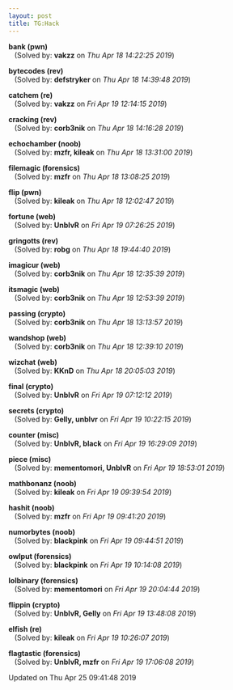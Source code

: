 ```yaml
---
layout: post
title: TG:Hack
---
```


<!--break-->

**bank (pwn)**  
&nbsp;&nbsp;&nbsp;(Solved by: **vakzz** on _Thu Apr 18 14:22:25 2019_)  
  
**bytecodes (rev)**  
&nbsp;&nbsp;&nbsp;(Solved by: **defstryker** on _Thu Apr 18 14:39:48 2019_)  
  
**catchem (re)**  
&nbsp;&nbsp;&nbsp;(Solved by: **vakzz** on _Fri Apr 19 12:14:15 2019_)  
  
**cracking (rev)**  
&nbsp;&nbsp;&nbsp;(Solved by: **corb3nik** on _Thu Apr 18 14:16:28 2019_)  
  
**echochamber (noob)**  
&nbsp;&nbsp;&nbsp;(Solved by: **mzfr, kileak** on _Thu Apr 18 13:31:00 2019_)  
  
**filemagic (forensics)**  
&nbsp;&nbsp;&nbsp;(Solved by: **mzfr** on _Thu Apr 18 13:08:25 2019_)  
  
**flip (pwn)**  
&nbsp;&nbsp;&nbsp;(Solved by: **kileak** on _Thu Apr 18 12:02:47 2019_)  
  
**fortune (web)**  
&nbsp;&nbsp;&nbsp;(Solved by: **UnblvR** on _Fri Apr 19 07:26:25 2019_)  
  
**gringotts (rev)**  
&nbsp;&nbsp;&nbsp;(Solved by: **robg** on _Thu Apr 18 19:44:40 2019_)  
  
**imagicur (web)**  
&nbsp;&nbsp;&nbsp;(Solved by: **corb3nik** on _Thu Apr 18 12:35:39 2019_)  
  
**itsmagic (web)**  
&nbsp;&nbsp;&nbsp;(Solved by: **corb3nik** on _Thu Apr 18 12:53:39 2019_)  
  
**passing (crypto)**  
&nbsp;&nbsp;&nbsp;(Solved by: **corb3nik** on _Thu Apr 18 13:13:57 2019_)  
  
**wandshop (web)**  
&nbsp;&nbsp;&nbsp;(Solved by: **corb3nik** on _Thu Apr 18 12:39:10 2019_)  
  
**wizchat (web)**  
&nbsp;&nbsp;&nbsp;(Solved by: **KKnD** on _Thu Apr 18 20:05:03 2019_)  
  
**final (crypto)**  
&nbsp;&nbsp;&nbsp;(Solved by: **UnblvR** on _Fri Apr 19 07:12:12 2019_)  
  
**secrets (crypto)**  
&nbsp;&nbsp;&nbsp;(Solved by: **Gelly, unblvr** on _Fri Apr 19 10:22:15 2019_)  
  
**counter (misc)**  
&nbsp;&nbsp;&nbsp;(Solved by: **UnblvR, black** on _Fri Apr 19 16:29:09 2019_)  
  
**piece (misc)**  
&nbsp;&nbsp;&nbsp;(Solved by: **mementomori, UnblvR** on _Fri Apr 19 18:53:01 2019_)  
  
**mathbonanz (noob)**  
&nbsp;&nbsp;&nbsp;(Solved by: **kileak** on _Fri Apr 19 09:39:54 2019_)  
  
**hashit (noob)**  
&nbsp;&nbsp;&nbsp;(Solved by: **mzfr** on _Fri Apr 19 09:41:20 2019_)  
  
**numorbytes (noob)**  
&nbsp;&nbsp;&nbsp;(Solved by: **blackpink** on _Fri Apr 19 09:44:51 2019_)  
  
**owlput (forensics)**  
&nbsp;&nbsp;&nbsp;(Solved by: **blackpink** on _Fri Apr 19 10:14:08 2019_)  
  
**lolbinary (forensics)**  
&nbsp;&nbsp;&nbsp;(Solved by: **mementomori** on _Fri Apr 19 20:04:44 2019_)  
  
**flippin (crypto)**  
&nbsp;&nbsp;&nbsp;(Solved by: **UnblvR, Gelly** on _Fri Apr 19 13:48:08 2019_)  
  
**elfish (re)**  
&nbsp;&nbsp;&nbsp;(Solved by: **kileak** on _Fri Apr 19 10:26:07 2019_)  
  
**flagtastic (forensics)**  
&nbsp;&nbsp;&nbsp;(Solved by: **UnblvR, mzfr** on _Fri Apr 19 17:06:08 2019_)  
  


Updated on Thu Apr 25 09:41:48 2019
